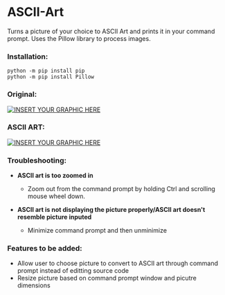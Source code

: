 # ASCII-Art
Turns a picture of your choice to ASCII Art and prints it in your command prompt. Uses the Pillow library to process images.

### Installation:
```shell
python -m pip install pip
python -m pip install Pillow
```
### Original:
[![INSERT YOUR GRAPHIC HERE](https://i.imgur.com/CNfMQJA.jpg)]()

### ASCII ART:
[![INSERT YOUR GRAPHIC HERE](https://i.imgur.com/cN4V2Gy.png)]()

### Troubleshooting:
- **ASCII art is too zoomed in**
    - Zoom out from the command prompt by holding Ctrl and scrolling mouse wheel down.
    
- **ASCII art is not displaying the picture properly/ASCII art doesn't resemble picture inputed**
    - Minimize command prompt and then unminimize
    
### Features to be added:
- Allow user to choose picture to convert to ASCII art through command prompt instead of editting source code
- Resize picture based on command prompt window and picutre dimensions
